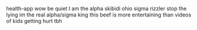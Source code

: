health-app wow
be quiet I am the alpha skibidi ohio sigma rizzler
stop the lying im the real alpha/sigma king
this beef is more entertaining than videos of kids getting hurt tbh